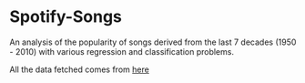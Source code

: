 # Spotify-Songs
An analysis of the popularity of songs derived from the last 7 decades (1950 - 2010) with various regression and classification problems.

All the data fetched comes from [here](https://www.kaggle.com/cnic92/spotify-past-decades-songs-50s10s)





